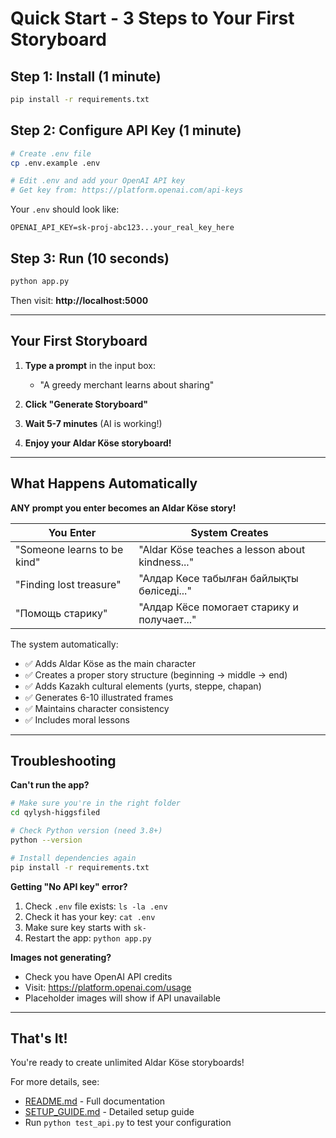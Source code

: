 # Quick Start - 3 Steps to Your First Storyboard

## Step 1: Install (1 minute)

```bash
pip install -r requirements.txt
```

## Step 2: Configure API Key (1 minute)

```bash
# Create .env file
cp .env.example .env

# Edit .env and add your OpenAI API key
# Get key from: https://platform.openai.com/api-keys
```

Your `.env` should look like:
```
OPENAI_API_KEY=sk-proj-abc123...your_real_key_here
```

## Step 3: Run (10 seconds)

```bash
python app.py
```

Then visit: **http://localhost:5000**

---

## Your First Storyboard

1. **Type a prompt** in the input box:
   - "A greedy merchant learns about sharing"

2. **Click "Generate Storyboard"**

3. **Wait 5-7 minutes** (AI is working!)

4. **Enjoy your Aldar Köse storyboard!**

---

## What Happens Automatically

**ANY prompt you enter becomes an Aldar Köse story!**

| You Enter | System Creates |
|-----------|----------------|
| "Someone learns to be kind" | "Aldar Köse teaches a lesson about kindness..." |
| "Finding lost treasure" | "Алдар Көсе табылған байлықты бөліседі..." |
| "Помощь старику" | "Алдар Кёсе помогает старику и получает..." |

The system automatically:
- ✅ Adds Aldar Köse as the main character
- ✅ Creates a proper story structure (beginning → middle → end)
- ✅ Adds Kazakh cultural elements (yurts, steppe, chapan)
- ✅ Generates 6-10 illustrated frames
- ✅ Maintains character consistency
- ✅ Includes moral lessons

---

## Troubleshooting

**Can't run the app?**
```bash
# Make sure you're in the right folder
cd qylysh-higgsfiled

# Check Python version (need 3.8+)
python --version

# Install dependencies again
pip install -r requirements.txt
```

**Getting "No API key" error?**
1. Check `.env` file exists: `ls -la .env`
2. Check it has your key: `cat .env`
3. Make sure key starts with `sk-`
4. Restart the app: `python app.py`

**Images not generating?**
- Check you have OpenAI API credits
- Visit: https://platform.openai.com/usage
- Placeholder images will show if API unavailable

---

## That's It!

You're ready to create unlimited Aldar Köse storyboards!

For more details, see:
- [README.md](README.md) - Full documentation
- [SETUP_GUIDE.md](SETUP_GUIDE.md) - Detailed setup guide
- Run `python test_api.py` to test your configuration
